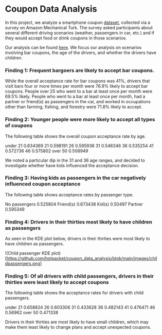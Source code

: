 # Coupon Data Analysis

In this project, we analyze a smartphone coupon [dataset](https://archive.ics.uci.edu/dataset/603/in+vehicle+coupon+recommendation), collected via a survey on Amazon Mechanical Turk. The survey asked participants about several different driving scenarios (weather, passengers in car, etc.) and if they would accept food or drink coupons in those scenarios.

Our analysis can be found [here](https://github.com/hotpacket/coupon_data_analysis/prompt.ipynb). We focus our analysis on scenarios involving bar coupons, the age of the drivers, and whether the drivers have children.

### Finding 1: Frequent bargoers are likely to accept bar coupons. 

While the overall acceptance rate for bar coupons was 41%, drivers that visit bars four or more times per month were 76.9% likely to accept bar coupons. People over 25 who went to a bar at least once per month were 69.5% likely. People who went to a bar at least once per month, had a partner or friend(s) as passengers in the car, and worked in occupations other than farming, fishing, and forestry were 71.8% likely to accept.

### Finding 2: Younger people were more likely to accept all types of coupons 

The following table shows the overall coupon acceptance rate by age.

under 21    0.634369
      21    0.598191
      26    0.595936
      31    0.546346
      36    0.535254
      41    0.572736
      46    0.575802
 over 50    0.508949

We noted a particular dip in the 31 and 36 age ranges, and decided to investigate whether have kids influenced the acceptance decision.

### Finding 3: Having kids as passengers in the car negatively influenced coupon acceptance

The following table shows acceptance rates by passenger type.

No passengers 0.525804
Friend(s)     0.673438
Kid(s)        0.50497
Partner       0.595349

### Finding 4: Drivers in their thirties most likely to have children as passengers

As seen in the KDE plot below, drivers in their thirties were most likely to have children as passengers.

!(Child passenger KDE plot)[https://github.com/hotpacket/coupon_data_analysis/blob/main/images/childpassengers.png]

### Finding 5: Of all drivers with child passengers, drivers in their thirties were least likely to accept coupons

The following table shows the acceptance rates for drivers with child passengers.

under 21    0.658824
      26    0.603306
      31    0.433628
      36    0.482143
      41    0.476471
      46    0.56962
 over 50    0.471338

Drivers in their thirties are most likely to have small children, which may make them least likely to change plans and accept unexpected coupons.

